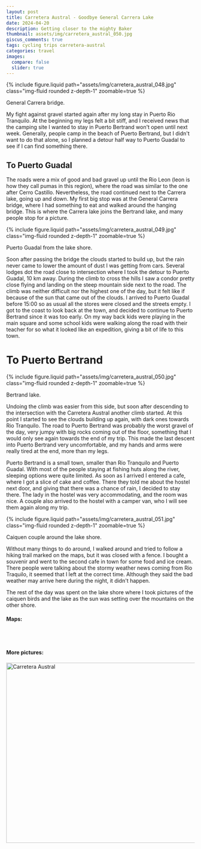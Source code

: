 ```yaml
---
layout: post
title: Carretera Austral - Goodbye General Carrera Lake
date: 2024-04-20
description: Getting closer to the mighty Baker
thumbnail: assets/img/carretera_austral_050.jpg
giscus_comments: true
tags: cycling trips carretera-austral
categories: travel
images:
  compare: false
  slider: true
---
```


{% include figure.liquid path="assets/img/carretera_austral_048.jpg" class="img-fluid rounded z-depth-1" zoomable=true %}

<div class="caption">
    General Carrera bridge.
</div>

My fight against gravel started again after my long stay in Puerto Rio Tranquilo.
At the beginning my legs felt a bit stiff, and I received news that the camping site I wanted to stay in Puerto Bertrand won't open until next week.
Generally, people camp in the beach of Puerto Bertrand, but I didn't want to do that alone, so I planned a detour half way to Puerto Guadal to see if I can find something there.

## To Puerto Guadal

The roads were a mix of good and bad gravel up until the Rio Leon (leon is how they call pumas in this region), where the road was similar to the one after Cerro Castillo.
Nevertheless, the road continued next to the Carrera lake, going up and down.
My first big stop was at the General Carrera bridge, where I had something to eat and walked around the hanging bridge.
This is where the Carrera lake joins the Bertrand lake, and many people stop for a picture.

{% include figure.liquid path="assets/img/carretera_austral_049.jpg" class="img-fluid rounded z-depth-1" zoomable=true %}

<div class="caption">
    Puerto Guadal from the lake shore.
</div>

Soon after passing the bridge the clouds started to build up, but the rain never came to lower the amount of dust I was getting from cars.
Several lodges dot the road close to intersection where I took the detour to Puerto Guadal, 10 km away.
During the climb to cross the hills I saw a condor pretty close flying and landing on the steep mountain side next to the road.
The climb was neither difficult nor the highest one of the day, but it felt like if because of the sun that came out of the clouds.
I arrived to Puerto Guadal before 15:00 so as usual all the stores were closed and the streets empty.
I got to the coast to look back at the town, and decided to continue to Puerto Bertrand since it was too early.
On my way back kids were playing in the main square and some school kids were walking along the road with their teacher for so what it looked like an expedition, giving a bit of life to this town.

# To Puerto Bertrand

{% include figure.liquid path="assets/img/carretera_austral_050.jpg" class="img-fluid rounded z-depth-1" zoomable=true %}

<div class="caption">
    Bertrand lake.
</div>

Undoing the climb was easier from this side, but soon after descending to the intersection with the Carretera Austral another climb started.
At this point I started to see the clouds building up again, with dark ones towards Rio Tranquilo.
The road to Puerto Bertrand was probably the worst gravel of the day, very jumpy with big rocks coming out of the floor, something that I would only see again towards the end of my trip.
This made the last descent into Puerto Bertrand very uncomfortable, and my hands and arms were really tired at the end, more than my legs.

Puerto Bertrand is a small town, smaller than Rio Tranquilo and Puerto Guadal.
With most of the people staying at fishing huts along the river, sleeping options were quite limited.
As soon as I arrived I entered a cafe, where I got a slice of cake and coffee.
There they told me about the hostel next door, and giving that there was a chance of rain, I decided to stay there.
The lady in the hostel was very accommodating, and the room was nice.
A couple also arrived to the hostel with a camper van, who I will see them again along my trip.

{% include figure.liquid path="assets/img/carretera_austral_051.jpg" class="img-fluid rounded z-depth-1" zoomable=true %}

<div class="caption">
    Caiquen couple around the lake shore.
</div>

Without many things to do around, I walked around and tried to follow a hiking trail marked on the maps, but it was closed with a fence.
I bought a souvenir and went to the second cafe in town for some food and ice cream.
There people were talking about the stormy weather news coming from Rio Traquilo, it seemed that I left at the correct time.
Although they said the bad weather may arrive here during the night, it didn't happen.

The rest of the day was spent on the lake shore where I took pictures of the caiquen birds and the lake as the sun was setting over the mountains on the other shore.

#### Maps:

<div class="strava-embed-placeholder" data-embed-type="activity" data-embed-id="10098205423" data-style="standard"></div><script src="https://strava-embeds.com/embed.js"></script>

<br/><br/>

#### More pictures:

<a data-flickr-embed="true" data-header="true" href="https://www.flickr.com/photos/faoch/albums/72177720313509568" title="Carretera Austral"><img src="https://live.staticflickr.com/65535/53409424323_e204897c05_z.jpg" width="640" height="480" alt="Carretera Austral"/></a><script async src="//embedr.flickr.com/assets/client-code.js" charset="utf-8"></script>
